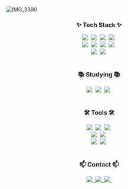    
<br>

<!--타이틀 부분-->
![IMG_3390](https://github.com/user-attachments/assets/60a8c2ee-d644-48c4-be51-97e3fc567968)

<!--내용 부분-->
<h3 align="center">✨ Tech Stack ✨</h3>
<div align="center">
  <img src="https://img.shields.io/badge/python-3670A0?style=for-the-badge&logo=python&logoColor=ffdd54" />&nbsp
  <img src="https://img.shields.io/badge/c-3578E5.svg?style=for-the-badge&logo=c&logoColor=white" />&nbsp
  <img src="https://img.shields.io/badge/c-sharp-1daabb.svg?style=for-the-badge&logo=c-sharp&logoColor=white" />&nbsp
  <img src="https://img.shields.io/badge/html5-E34F26.svg?style=for-the-badge&logo=html5&logoColor=white" />&nbsp
</div>

<div align="center">
  <img src="https://img.shields.io/badge/pandas-150458.svg?style=for-the-badge&logo=pandas&logoColor=white" />&nbsp
  <img src="https://img.shields.io/badge/kotlin-7F52FF.svg?style=for-the-badge&logo=kotlin&logoColor=white" />&nbsp
  <img src="https://img.shields.io/badge/numpy-4d77cf.svg?style=for-the-badge&logo=numpy&logoColor=white" />&nbsp
  <img src="https://img.shields.io/badge/mysql-11557c.svg?style=for-the-badge&logo=mysql&logoColor=white" />&nbsp
</div>

<div align="center">
   <img src="https://img.shields.io/badge/mac-OS-000000.svg?style=for-the-badge&logo=macOS&logoColor=white" />&nbsp
    <img src="https://img.shields.io/badge/windows-0078D6.svg?style=for-the-badge&logo=windows&logoColor=white" />&nbsp

</div>

<br>

<h3 align="center">📚 Studying 📚</h3>
<div align="center">
  <img src="https://img.shields.io/badge/chatbot-007ACC.svg?style=for-the-badge&logo=chatbot&logoColor=white" />&nbsp
  <img src="https://img.shields.io/badge/androidstudio-3DDC84.svg?style=for-the-badge&logo=androidstudio&logoColor=white" />&nbsp
  <img src="https://img.shields.io/badge/unity-2C2C32.svg?style=for-the-badge&logo=unity&logoColor=white" />&nbsp
</div>

<br>

<h3 align="center">🛠 Tools 🛠</h3>
<div align="center">
  <img src="https://img.shields.io/badge/git-F05033.svg?style=for-the-badge&logo=git&logoColor=white" />&nbsp
  <img src="https://img.shields.io/badge/github-181717.svg?style=for-the-badge&logo=github&logoColor=white" />&nbsp
  <img src="https://img.shields.io/badge/Notion-F3F3F3.svg?style=for-the-badge&logo=notion&logoColor=black" />&nbsp
</div>

<div align="center">
  <img src="https://img.shields.io/badge/google%20colab-F9AB00?style=for-the-badge&logo=google%20colab&logoColor=white" />&nbsp
  <img src="https://img.shields.io/badge/figma-F24E1E.svg?style=for-the-badge&logo=figma&logoColor=white" />&nbsp
</div>

<div align="center">
  <img src="https://img.shields.io/badge/VSCode-2C2C32.svg?style=for-the-badge&logo=visual-studio&logoColor=22ABF3" />&nbsp
  <img src="https://img.shields.io/badge/pycharm-2C2C32.svg?style=for-the-badge&logo=pycharm&logoColor=22ABF3" />&nbsp
</div>

<br>

<h3 align="center">📫 Contact 📫</h3>
<div align="center">
  <a href="https://www.instagram.com/xeuvoxo">
    <img src="https://img.shields.io/badge/instagram-E4405F?style=for-the-badge&logo=instagram&logoColor=white"/>&nbsp
  </a>
  <a href="mailto:youmin0321@naver.com">
    <img src="https://img.shields.io/badge/youmin0321@naver.com-03C75A?style=for-the-badge&logo=naver&logoColor=white"/>&nbsp
  </a>
  <a href="https://yu-ming.tistory.com">
    <img src="https://img.shields.io/badge/Tistory-000000?style=for-the-badge&logo=tistory&logoColor=white"/>&nbsp
  </a>
</div>

<br> 

